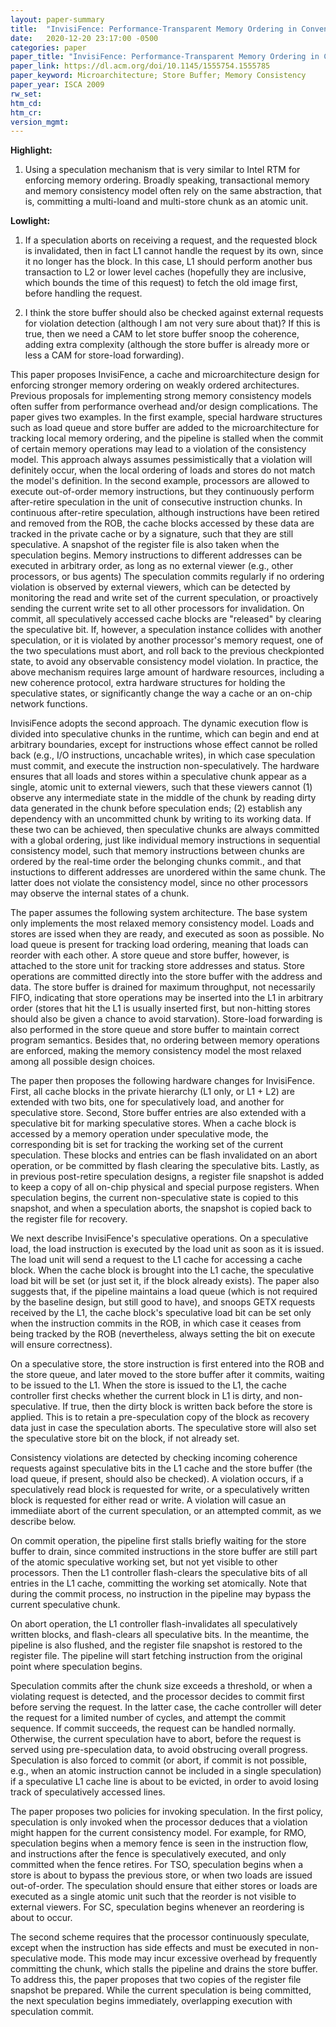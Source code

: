 ```yaml
---
layout: paper-summary
title:  "InvisiFence: Performance-Transparent Memory Ordering in Conventional Multiprocessors"
date:   2020-12-20 23:17:00 -0500
categories: paper
paper_title: "InvisiFence: Performance-Transparent Memory Ordering in Conventional Multiprocessors"
paper_link: https://dl.acm.org/doi/10.1145/1555754.1555785
paper_keyword: Microarchitecture; Store Buffer; Memory Consistency
paper_year: ISCA 2009
rw_set:
htm_cd:
htm_cr:
version_mgmt:
---
```


**Highlight:**

1. Using a speculation mechanism that is very similar to Intel RTM for enforcing memory ordering. Broadly speaking,
   transactional memory and memory consistency model often rely on the same abstraction, that is, committing a 
   multi-loand and multi-store chunk as an atomic unit.



**Lowlight:**

1. If a speculation aborts on receiving a request, and the requested block is invalidated, then in fact L1 cannot
   handle the request by its own, since it no longer has the block. In this case, L1 should perform another bus
   transaction to L2 or lower level caches (hopefully they are inclusive, which bounds the time of this request)
   to fetch the old image first, before handling the request.

2. I think the store buffer should also be checked against external requests for violation detection (although
   I am not very sure about that)? If this is true, then we need a CAM to let store buffer snoop the coherence,
   adding extra complexity (although the store buffer is already more or less a CAM for store-load forwarding).

This paper proposes InvisiFence, a cache and microarchitecture design for enforcing stronger memory ordering on weakly
ordered architectures. 
Previous proposals for implementing strong memory consistency models often suffer from performance overhead and/or 
design complications.
The paper gives two examples. In the first example, special hardware structures such as load queue and store buffer 
are added to the microarchitecture for tracking local memory ordering, and the pipeline is stalled when the commit of 
certain memory operations may lead to a violation of the consistency model. This approach always assumes pessimistically
that a violation will definitely occur, when the local ordering of loads and stores do not match the model's definition.
In the second example, processors are allowed to execute out-of-order memory instructions, but they continuously perform
after-retire speculation in the unit of consecutive instruction chunks. In continuous after-retire speculation, although instructions have been retired and removed from the ROB, the cache blocks accessed by these data are tracked in the private cache or by a signature, such that they are still speculative.
A snapshot of the register file is also taken when the speculation begins.
Memory instructions to different addresses can be executed in arbitrary order, as long as no external viewer (e.g.,
other processors, or bus agents) 
The speculation commits regularly if no ordering violation is observed by external viewers, which can be detected by
monitoring the read and write set of the current speculation, or proactively sending the current write set to all other
processors for invalidation.
On commit, all speculatively accessed cache blocks are "released" by clearing the speculative bit.
If, however, a speculation instance collides with another speculation, or it is violated by another processor's 
memory request, one of the two speculations must abort, and roll back to the previous checkpionted state, to avoid
any observable consistency model violation.
In practice, the above mechanism requires large amount of hardware resources, including a new coherence protocol, 
extra hardware structures for holding the speculative states, or significantly change the way a cache or an on-chip
network functions.

InvisiFence adopts the second approach. The dynamic execution flow is divided into speculative chunks in the runtime, 
which can begin and end at arbitrary boundaries, except for instructions whose effect cannot be rolled back
(e.g., I/O instructions, uncachable writes), in which case speculation must commit, and execute the instruction
non-speculatively. 
The hardware ensures that all loads and stores within a speculative chunk appear as a single, atomic unit to external
viewers, such that these viewers cannot (1) observe any intermediate state in the middle of the chunk by reading dirty
data generated in the chunk before speculation ends; (2) establish any dependency with an uncommitted chunk by writing
to its working data. 
If these two can be achieved, then speculative chunks are always committed with a global ordering, just like individual 
memory instructions in sequential consistency model, such that memory instructions between chunks are ordered by the 
real-time order the belonging chunks commit., and that instuctions to different addresses are unordered within the
same chunk. The latter does not violate the consistency model, since no other processors may observe the internal
states of a chunk.

The paper assumes the following system architecture. The base system only implements the most relaxed memory consistency
model. Loads and stores are issed when they are ready, and executed as soon as possible. No load queue is present for
tracking load ordering, meaning that loads can reorder with each other. A store queue and store buffer, however, is 
attached to the store unit for tracking store addresses and status. 
Store operations are committed directly into the store buffer with the address and data. The store buffer is drained 
for maximum throughput, not necessarily FIFO, indicating that store operations may be inserted into the L1 in arbitrary 
order (stores that hit the L1 is usually inserted first, but non-hitting stores should also be given a chance to avoid 
starvation). Store-load forwarding is also performed in the store queue and store buffer to maintain correct program 
semantics.
Besides that, no ordering between memory operations are enforced, making the memory consistency model the most relaxed
among all possible design choices.

The paper then proposes the following hardware changes for InvisiFence. First, all cache blocks in the private hierarchy
(L1 only, or L1 + L2) are extended with two bits, one for speculatively load, and another for speculative store. Second,
Store buffer entries are also extended with a speculative bit for marking speculative stores. When a cache block is 
accessed by a memory operation under speculative mode, the corresponding bit is set for tracking the working set of the
current speculation. These blocks and entries can be flash invalidated on an abort operation, or be committed by flash 
clearing the speculative bits.
Lastly, as in previous post-retire speculation designs, a register file snapshot is added to keep a copy of all 
on-chip physical and special purpose registers. When speculation begins, the current non-speculative state is copied
to this snapshot, and when a speculation aborts, the snapshot is copied back to the register file for recovery.

We next describe InvisiFence's speculative operations. On a speculative load, the load instruction is executed by the
load unit as soon as it is issued. The load unit will send a request to the L1 cache for accessing a cache block. When
the cache block is brought into the L1 cache, the speculative load bit will be set (or just set it, if the block 
already exists). The paper also suggests that, if the pipeline maintains a load queue (which is not required by the 
baseline design, but still good to have), and snoops GETX requests received by the L1, the cache block's speculative
load bit can be set only when the instruction commits in the ROB, in which case it ceases from being tracked by the ROB
(nevertheless, always setting the bit on execute will ensure correctness).

On a speculative store, the store instruction is first entered into the ROB and the store queue, and later moved
to the store buffer after it commits, waiting to be issued to the L1.
When the store is issued to the L1, the cache controller first checks whether the current block in L1 is dirty, and
non-speculative. If true, then the dirty block is written back before the store is applied. This is to retain a 
pre-speculation copy of the block as recovery data just in case the speculation aborts.
The speculative store will also set the speculative store bit on the block, if not already set.

Consistency violations are detected by checking incoming coherence requests against speculative bits in the L1 cache
and the store buffer (the load queue, if present, should also be checked). 
A violation occurs, if a speculatively read block is requested for write, or a speculatively written block is requested 
for either read or write.
A violation will casue an immediiate abort of the current speculation, or an attempted commit, as we describe below.

On commit operation, the pipeline first stalls briefly waiting for the store buffer to drain, since commited 
instructions in the store buffer are still part of the atomic speculative working set, but not yet visible to other 
processors.
Then the L1 controller flash-clears the speculative bits of all entries in the L1 cache, committing the working set
atomically.
Note that during the commit process, no instruction in the pipeline may bypass the current speculative chunk.

On abort operation, the L1 controller flash-invalidates all speculatively written blocks, and flash-clears all 
speculative bits. In the meantime, the pipeline is also flushed, and the register file snapshot is restored to the 
register file. The pipeline will start fetching instruction from the original point where speculation begins. 

Speculation commits after the chunk size exceeds a threshold, or when a violating request is detected, and the processor
decides to commit first before serving the request. In the latter case, the cache controller will deter the request
for a limited number of cycles, and attempt the commit sequence. If commit succeeds, the request can be handled 
normally. Otherwise, the current speculation have to abort, before the request is served using pre-speculation data, to 
avoid obstrucing overall progress.
Speculation is also forced to commit (or abort, if commit is not possible, e.g., when an atomic instruction cannot
be included in a single speculation) if a speculative L1 cache line is about to be evicted, in order to avoid losing
track of speculatively accessed lines. 

The paper proposes two policies for invoking speculation. In the first policy, speculation is only invoked when the
processor deduces that a violation might happen for the current consistency model. For example, for RMO, speculation
begins when a memory fence is seen in the instruction flow, and instructions after the fence is speculatively executed,
and only committed when the fence retires.
For TSO, speculation begins when a store is about to bypass the previous store, or when two loads are issued 
out-of-order. The speculation should ensure that either stores or loads are executed as a single atomic unit such
that the reorder is not visible to external viewers.
For SC, speculation begins whenever an reordering is about to occur.

The second scheme requires that the processor continuously speculate, except when the instruction has side effects
and must be executed in non-speculative mode. This mode may incur excessive overhead by frequently committing
the chunk, which stalls the pipeline and drains the store buffer. To address this, the paper proposes that two
copies of the register file snapshot be prepared. While the current speculation is being committed, the next speculation
begins immediately, overlapping execution with speculation commit.
